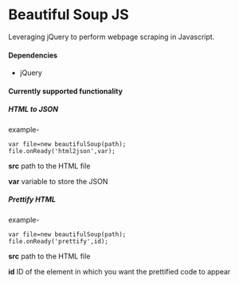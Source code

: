 # Beautiful Soup JS
Leveraging jQuery to perform webpage scraping in Javascript.
#### Dependencies
 - jQuery

#### Currently supported functionality
##### HTML to JSON
example-
````
var file=new beautifulSoup(path);
file.onReady('html2json',var);
````
**src** path to the HTML file

**var** variable to store the JSON
##### Prettify HTML
example-
````
var file=new beautifulSoup(path);
file.onReady('prettify',id);
````
**src** path to the HTML file

**id** ID of the element in which you want the prettified code to appear

